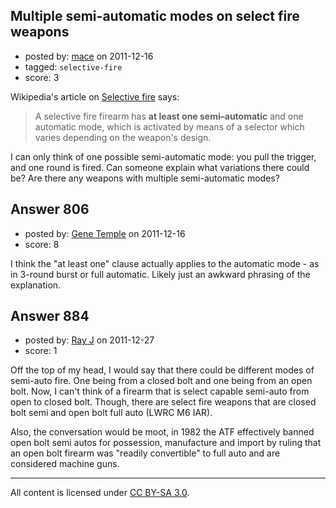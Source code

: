 ## Multiple semi-automatic modes on select fire weapons

- posted by: [mace](https://stackexchange.com/users/-1/163-mace) on 2011-12-16
- tagged: `selective-fire`
- score: 3

Wikipedia's article on [Selective fire](http://en.wikipedia.org/wiki/Selective_fire) says:

> A selective fire firearm has **at least one semi–automatic** and one
> automatic mode, which is activated by means of a selector which varies
> depending on the weapon's design.

I can only think of one possible semi-automatic mode: you pull the trigger, and one round is fired. Can someone explain what variations there could be? Are there any weapons with multiple semi-automatic modes?


## Answer 806

- posted by: [Gene Temple](https://stackexchange.com/users/-1/254-gene-temple) on 2011-12-16
- score: 8

I think the "at least one" clause actually applies to the automatic mode - as in 3-round burst or full automatic.  Likely just an awkward phrasing of the explanation.


## Answer 884

- posted by: [Ray J](https://stackexchange.com/users/-1/166-ray-j) on 2011-12-27
- score: 1

Off the top of my head, I would say that there could be different modes of semi-auto fire.  One being from a closed bolt and one being from an open bolt.  Now, I can't think of a firearm that is select capable semi-auto from open to closed bolt.  Though, there are select fire weapons that are closed bolt semi and open bolt full auto (LWRC M6 IAR).

Also, the conversation would be moot, in 1982 the ATF effectively banned open bolt semi autos for possession, manufacture and import by ruling that an open bolt firearm was "readily convertible" to full auto and are considered machine guns.



---

All content is licensed under [CC BY-SA 3.0](https://creativecommons.org/licenses/by-sa/3.0/).
